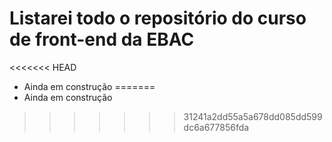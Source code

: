 # Listarei todo o repositório do curso de front-end da EBAC

<<<<<<< HEAD
- Ainda em construção
=======
- Ainda em construção
>>>>>>> 31241a2dd55a5a678dd085dd599dc6a677856fda

